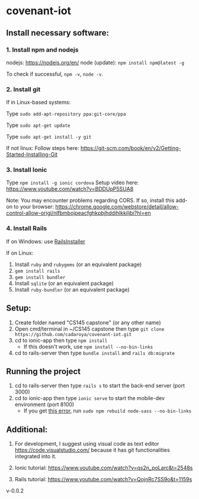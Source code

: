 # covenant-iot

## Install necessary software:

### 1. Install npm and nodejs

nodejs: https://nodejs.org/en/
node (update): `npm install npm@latest -g`

To check if successful, `npm -v`, `node -v`.

### 2. Install git
If in Linux-based systems:

Type `sudo add-apt-repository ppa:git-core/ppa`

Type `sudo apt-get update`

Type `sudo apt-get install -y git`

If not linux: Follow steps here: https://git-scm.com/book/en/v2/Getting-Started-Installing-Git

### 3. Install Ionic

Type `npm install -g ionic cordova`
Setup video here: https://www.youtube.com/watch?v=BDDUpP5SUA8

Note: You may encounter problems regarding CORS. If so, install this add-on to your browser: https://chrome.google.com/webstore/detail/allow-control-allow-origi/nlfbmbojpeacfghkpbjhddihlkkiljbi?hl=en

### 4. Install Rails

If on Windows: use [RailsInstaller](http://railsinstaller.org/en)

If on Linux:
1. Install `ruby` and `rubygems` (or an equivalent package)
2. `gem install rails`
3. `gem install bundler`
4. Install `sqlite` (or an equivalent package)
5. Install `ruby-bundler` (or an equivalent package)

## Setup:

1. Create folder named "CS145 capstone" (or any other name)
2. Open cmd/terminal in ~/CS145 capstone then type `git clone https://github.com/cadaroya/covenant-iot.git`
3. cd to ionic-app then type `npm install`
    - If this doesn't work, use `npm install --no-bin-links`
4. cd to rails-server then type `bundle install` and `rails db:migrate`

## Running the project

1. cd to rails-server then type `rails s` to start the back-end server (port 3000)
2. cd to ionic-app then type `ionic serve` to start the mobile-dev environment (port 8100)
    - If you get [this error](https://github.com/sass/node-sass/issues/1764), run `sudo npm rebuild node-sass --no-bin-links`

## Additional:
1. For development, I suggest using visual code as text editor https://code.visualstudio.com/ because it has git functionalities integrated into it.

2. Ionic tutorial: https://www.youtube.com/watch?v=qs2n_poLarc&t=2548s

3. Rails tutorial: https://www.youtube.com/watch?v=QojnRc7SS9o&t=1159s

v-0.0.2

